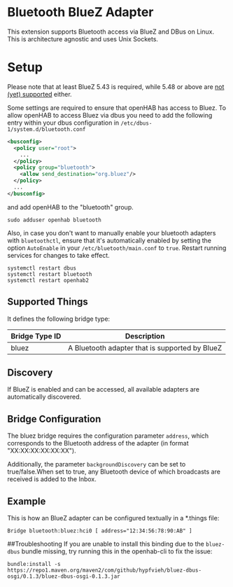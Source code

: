 # Bluetooth BlueZ Adapter

This extension supports Bluetooth access via BlueZ and DBus on Linux. This is architecture agnostic and uses Unix Sockets.

# Setup

Please note that at least BlueZ 5.43 is required, while 5.48 or above are [not (yet) supported](https://github.com/intel-iot-devkit/tinyb/issues/131) either.

Some settings are required to ensure that openHAB has access to Bluez.
To allow openHAB to access Bluez via dbus you need to add the following entry within your dbus configuration in `/etc/dbus-1/system.d/bluetooth.conf`

```xml
<busconfig>
  <policy user="root">
    ...
  </policy>
  <policy group="bluetooth">
    <allow send_destination="org.bluez"/>
  </policy>
  ...
</busconfig>
```

and add openHAB to the "bluetooth" group.

```shell
sudo adduser openhab bluetooth
```

Also, in case you don't want to manually enable your bluetooth adapters with `bluetoothctl`, ensure that it's automatically enabled by setting the option `AutoEnable` in your `/etc/bluetooth/main.conf` to `true`.
Restart running services for changes to take effect.

```
systemctl restart dbus
systemctl restart bluetooth
systemctl restart openhab2
```

## Supported Things

It defines the following bridge type:

| Bridge Type ID | Description                                                               |
|----------------|---------------------------------------------------------------------------|
| bluez          | A Bluetooth adapter that is supported by BlueZ                            |

## Discovery

If BlueZ is enabled and can be accessed, all available adapters are automatically discovered.


## Bridge Configuration

The bluez bridge requires the configuration parameter `address`, which corresponds to the Bluetooth address of the adapter (in format "XX:XX:XX:XX:XX:XX").

Additionally, the parameter `backgroundDiscovery` can be set to true/false.When set to true, any Bluetooth device of which broadcasts are received is added to the Inbox.

## Example

This is how an BlueZ adapter can be configured textually in a *.things file:

```
Bridge bluetooth:bluez:hci0 [ address="12:34:56:78:90:AB" ]
```

##Troubleshooting
If you are unable to install this binding due to the `bluez-dbus` bundle missing, try running this in the openhab-cli to fix the issue:
```
bundle:install -s https://repo1.maven.org/maven2/com/github/hypfvieh/bluez-dbus-osgi/0.1.3/bluez-dbus-osgi-0.1.3.jar
```
